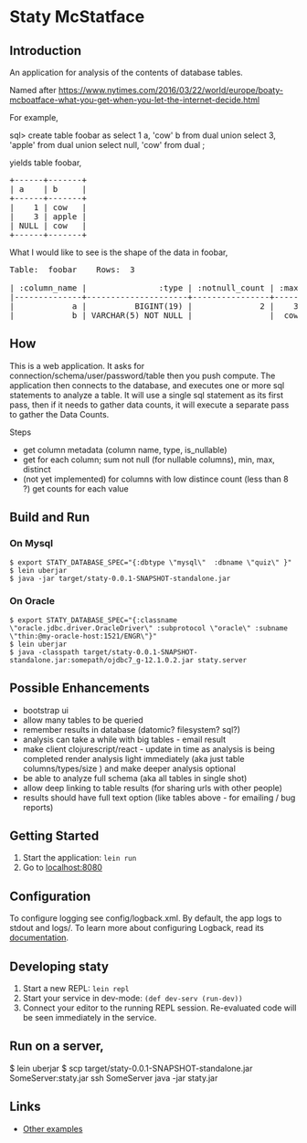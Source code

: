 
# Staty McStatface

## Introduction

An application for analysis of the contents of database tables.

Named after https://www.nytimes.com/2016/03/22/world/europe/boaty-mcboatface-what-you-get-when-you-let-the-internet-decide.html

For example,

sql> create table foobar as 
    select 1 a, 'cow' b from dual union
    select 3, 'apple' from dual union
    select null, 'cow' from dual ;

yields table foobar,

<pre>
+------+-------+
| a    | b     |
+------+-------+
|    1 | cow   |
|    3 | apple |
| NULL | cow   |
+------+-------+
</pre>

What I would like to see is the shape of the data in foobar,
 
<pre>
Table:  foobar    Rows:  3

| :column_name |               :type | :notnull_count | :max |  :min | :distinct |
|--------------+---------------------+----------------+------+-------+-----------|
|            a |          BIGINT(19) |              2 |    3 |     1 |         2 |
|            b | VARCHAR(5) NOT NULL |                |  cow | apple |         2 |
</pre>

## How

This is a web application.   It asks for connection/schema/user/password/table then you push compute.
The application then connects to the database, and executes one or more sql statements to analyze
a table.  It will use a single sql statement as its first pass, then if it needs to gather 
data counts, it will execute a separate pass to gather the Data Counts.

Steps
- get column metadata (column name, type, is_nullable)
- get for each column; sum not null (for nullable columns), min, max, distinct
- (not yet implemented) for columns with low distince count (less than 8 ?)  get counts for each value

## Build and Run

### On Mysql

    $ export STATY_DATABASE_SPEC="{:dbtype \"mysql\"  :dbname \"quiz\" }"
    $ lein uberjar
    $ java -jar target/staty-0.0.1-SNAPSHOT-standalone.jar
    
### On Oracle

    $ export STATY_DATABASE_SPEC="{:classname \"oracle.jdbc.driver.OracleDriver\" :subprotocol \"oracle\" :subname \"thin:@my-oracle-host:1521/ENGR\"}"
    $ lein uberjar
    $ java -classpath target/staty-0.0.1-SNAPSHOT-standalone.jar:somepath/ojdbc7_g-12.1.0.2.jar staty.server
    

## Possible Enhancements

 - bootstrap ui
 - allow many tables to be queried
 - remember results in database (datomic? filesystem? sql?)
 - analysis can take a while with big tables - email result
 - make client clojurescript/react - update in time as analysis is being completed
    render analysis light immediately (aka just table columns/types/size ) and make deeper analysis optional
 - be able to analyze full schema (aka all tables in single shot)
 - allow deep linking to table results (for sharing urls with other people)
 - results should have full text option (like tables above - for emailing / bug reports)

## Getting Started

1. Start the application: `lein run`
2. Go to [localhost:8080](http://localhost:8080/) 

## Configuration

To configure logging see config/logback.xml. By default, the app logs to stdout and logs/.
To learn more about configuring Logback, read its [documentation](http://logback.qos.ch/documentation.html).

## Developing staty

1. Start a new REPL: `lein repl`
2. Start your service in dev-mode: `(def dev-serv (run-dev))`
3. Connect your editor to the running REPL session.
   Re-evaluated code will be seen immediately in the service.

## Run on a server,

$ lein uberjar
$  scp target/staty-0.0.1-SNAPSHOT-standalone.jar SomeServer:staty.jar
ssh SomeServer java -jar staty.jar

## Links
* [Other examples](https://github.com/pedestal/samples)

